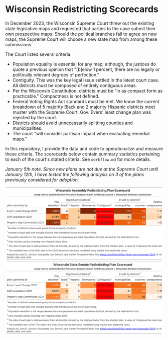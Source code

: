 # Wisconsin Redistricting Scorecards

In December 2023, the Wisconsin Supreme Court threw out the existing state legislative maps and requested that parties to the case submit their own prospective maps. Should the political branches fail to agree on new maps, the Supreme Court will choose a new state map from among these submissions.

The Court listed several criteria.

* Population equality is essential for any map; although, the justices do quote a previous opinion that "[b]elow 1 percent, there are no legally or politically relevant degrees of perfection."
* Contiguity. This was the key legal issue settled in the latest court case. All districts must be composed of entirely contiguous areas.
* Per the Wisconsin Constitution, districts must be "in as compact form as practicable." Compactness is not defined.
* Federal Voting Rights Act standards must be met. We know the current breakdown of 5 majority Black and 2 majority Hispanic districts meet muster with the Supreme Court. Gov. Evers' least change plan was rejected by the court.
* Districts should avoid unnecessarily splitting counties and municipalities.
* The court "will consider partisan impact when evaluating remedial maps."

In this repository, I provide the data and code to operationalize and measure these criteria. The scorecards below contain summary statistics pertaining to each of the court's stated criteria. See `workflow.md` for more details.

*January 5th note. Since new plans are not due at the Supreme Court until January 12th, I have tested the following analysis on 3 of the plans previously considered for adoption.*

![](scorecards/assembly-scorecard.png)
![](scorecards/senate-scorecard.png)